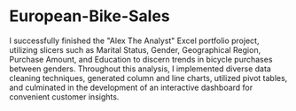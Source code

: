 # European-Bike-Sales
I successfully finished the "Alex The Analyst" Excel portfolio project, 
utilizing slicers such as Marital Status, Gender, Geographical Region, Purchase Amount, and Education to discern trends in bicycle purchases between genders.
Throughout this analysis, I implemented diverse data cleaning techniques, generated column and line charts, utilized pivot tables, and culminated in the development of an interactive dashboard for convenient customer insights.
